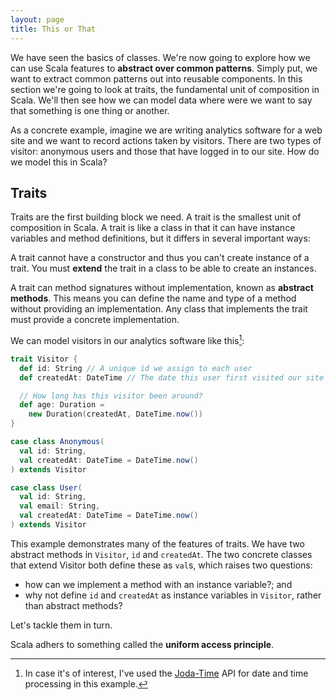 ```yaml
---
layout: page
title: This or That
---
```


We have seen the basics of classes. We're now going to explore how we can use Scala features to **abstract over common patterns**. Simply put, we want to extract common patterns out into reusable components. In this section we're going to look at traits, the fundamental unit of composition in Scala. We'll then see how we can model data where were we want to say that something is one thing or another.

As a concrete example, imagine we are writing analytics software for a web site and we want to record actions taken by visitors. There are two types of visitor: anonymous users and those that have logged in to our site. How do we model this in Scala?

## Traits

Traits are the first building block we need. A trait is the smallest unit of composition in Scala. A trait is like a class in that it can have instance variables and method definitions, but it differs in several important ways:

A trait cannot have a constructor and thus you can't create instance of a trait. You must **extend** the trait in a class to be able to create an instances.

A trait can method signatures without implementation, known as **abstract methods**. This means you can define the name and type of a method without providing an implementation. Any class that implements the trait must provide a concrete implementation.

We can model visitors in our analytics software like this[^joda]:

~~~ scala
trait Visitor {
  def id: String // A unique id we assign to each user
  def createdAt: DateTime // The date this user first visited our site

  // How long has this visitor been around?
  def age: Duration =
    new Duration(createdAt, DateTime.now())
}

case class Anonymous(
  val id: String,
  val createdAt: DateTime = DateTime.now()
) extends Visitor

case class User(
  val id: String,
  val email: String,
  val createdAt: DateTime = DateTime.now()
) extends Visitor
~~~

[^joda]: In case it's of interest, I've used the [Joda-Time](http://www.joda.org/joda-time) API for date and time processing in this example.

This example demonstrates many of the features of traits. We have two abstract methods in `Visitor`, `id` and `createdAt`. The two concrete classes that extend Visitor both define these as `val`s, which raises two questions:

* how can we implement a method with an instance variable?; and
* why not define `id` and `createdAt` as instance variables in `Visitor`, rather than abstract methods?

Let's tackle them in turn.

Scala adhers to something called the **uniform access principle**.
